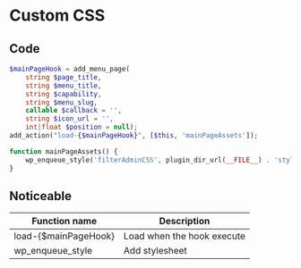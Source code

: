 # Custom CSS

## Code

```php
$mainPageHook = add_menu_page( 
    string $page_title, 
    string $menu_title, 
    string $capability, 
    string $menu_slug, 
    callable $callback = '', 
    string $icon_url = '', 
    int|float $position = null);
add_action("load-{$mainPageHook}", [$this, 'mainPageAssets']);

function mainPageAssets() {
    wp_enqueue_style('filterAdminCSS', plugin_dir_url(__FILE__) . 'styles.css');
}
```

## Noticeable

| Function name | Description |
| ------------- | ----------- |
| load-{$mainPageHook} | Load when the hook execute |
| wp_enqueue_style | Add stylesheet |
